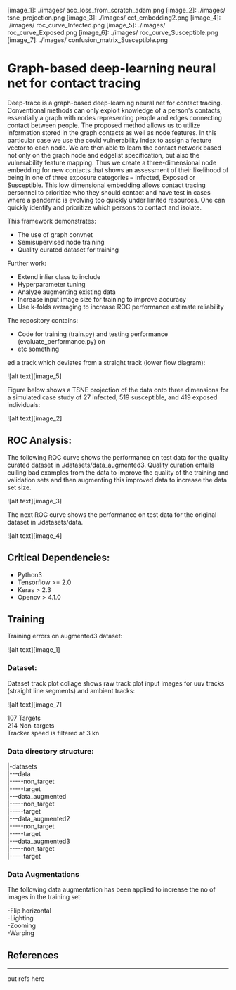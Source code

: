 

[image_1]: ./images/ acc_loss_from_scratch_adam.png
[image_2]: ./images/ tsne_projection.png
[image_3]: ./images/ cct_embedding2.png
[image_4]: ./images/ roc_curve_Infected.png
[image_5]: ./images/ roc_curve_Exposed.png
[image_6]: ./images/ roc_curve_Susceptible.png
[image_7]: ./images/ confusion_matrix_Susceptible.png

# Graph-based deep-learning neural net for contact tracing

Deep-trace is a graph-based deep-learning neural net for contact tracing. Conventional methods can only exploit knowledge of a person&#39;s contacts, essentially a graph with nodes representing people and edges connecting contact between people. The proposed method allows us to utilize information stored in the graph contacts as well as node features. In this particular case we use the covid vulnerability index to assign a feature vector to each node. We are then able to learn the contact network based not only on the graph node and edgelist specification, but also the vulnerability feature mapping. Thus we create a three-dimensional node embedding for new contacts that shows an assessment of their likelihood of being in one of three exposure categories – Infected, Exposed or Susceptible. This low dimensional embedding allows contact tracing personnel to prioritize who they should contact and have test in cases where a pandemic is evolving too quickly under limited resources. One can quickly identify and prioritize which persons to contact and isolate.
<br />

This framework demonstrates:<br />
- The use of graph convnet  <br />
- Semisupervised node training  <br />
- Quality curated dataset for training <br />

Further work: <br />
- Extend inlier class to include 
- Hyperparameter tuning
- Analyze augmenting existing data
- Increase input image size for training to improve accuracy
- Use k-folds averaging to increase ROC performance estimate reliability

The repository contains:

* Code for training (train.py) and testing performance (evaluate_performance.py) on 
* etc something

ed a track which deviates from a straight track (lower flow diagram):

![alt text][image_5]

Figure below shows a TSNE projection of the data onto three dimensions for a simulated case study of 27 infected, 519 susceptible, and 419 exposed individuals:

![alt text][image_2]





## ROC Analysis:

The following ROC curve shows the performance on test data for the quality curated dataset in ./datasets/data_augmented3. Quality
curation entails culling bad examples from the data to improve the quality of the training and validation sets and then augmenting
this improved data to increase the data set size.

![alt text][image_3]

The next ROC curve shows the performance on test data for the original dataset in ./datasets/data. 

![alt text][image_4]

## Critical Dependencies:

* Python3
* Tensorflow  >= 2.0
* Keras > 2.3
* Opencv > 4.1.0

## Training 

Training errors on augmented3 dataset:

![alt text][image_1]

### Dataset:

Dataset track plot collage shows raw track plot input images for uuv tracks (straight line segments) and ambient tracks:

![alt text][image_7]


107 Targets<br />
214 Non-targets<br />
Tracker speed is filtered at 3 kn<br />

### Data directory structure:

 |-datasets<br />
 |---data<br />
 |-----non_target<br />
 |-----target<br />
 |---data_augmented<br />
 |-----non_target<br />
 |-----target<br />
 |---data_augmented2<br />
 |-----non_target<br />
 |-----target<br />
 |---data_augmented3<br />
 |-----non_target<br />
 |-----target<br />
 


### Data Augmentations
The following data augmentation has been applied to increase the no of images in the training set:

-Flip horizontal<br />
-Lighting<br />
-Zooming<br />
-Warping<br />


## References

***

put refs here

